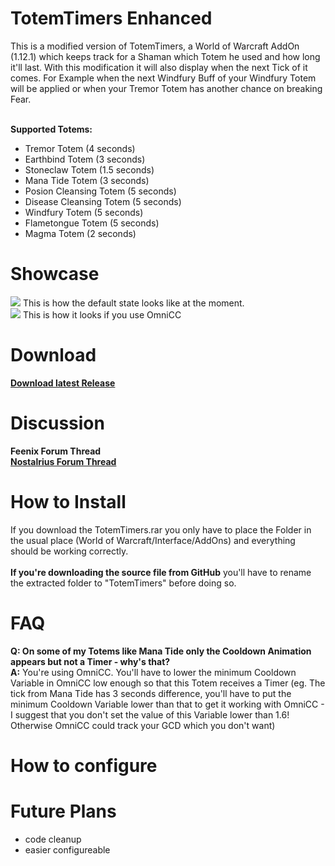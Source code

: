 # TotemTimers Enhanced
This is a modified version of TotemTimers, a World of Warcraft AddOn (1.12.1) which keeps track for a Shaman which Totem he 
used and how long it'll last. With this modification it will also display when the next Tick of it comes. 
For Example when the next Windfury Buff of your Windfury Totem will be applied or when your Tremor Totem has another chance 
on breaking Fear.<br/><br/>

<b>Supported Totems:</b><br/>
- Tremor Totem (4 seconds)
- Earthbind Totem (3 seconds)
- Stoneclaw Totem (1.5 seconds)
- Mana Tide Totem (3 seconds)
- Posion Cleansing Totem (5 seconds)
- Disease Cleansing Totem (5 seconds)
- Windfury Totem (5 seconds)
- Flametongue Totem (5 seconds)
- Magma Totem (2 seconds)

# Showcase
<img src="http://oi61.tinypic.com/11gj8ea.jpg"/> This is how the default state looks like at the moment.<br/>
<img src="http://oi59.tinypic.com/dytc3q.jpg"/> This is how it looks if you use OmniCC<br/>

# Download
<a href="https://github.com/MOUZU/TotemTimers-Enhanced/releases/"><b>Download latest Release</b></a>

# Discussion
<b>Feenix Forum Thread</b><br/>
<a href="https://forum.nostalrius.org/viewtopic.php?f=63&t=24422"><b>Nostalrius Forum Thread</b></a>

# How to Install
If you download the TotemTimers.rar you only have to place the Folder in the usual place (World of Warcraft/Interface/AddOns)
and everything should be working correctly.<br/><br/>
<b>If you're downloading the source file from GitHub</b> you'll have to rename the extracted folder to "TotemTimers" before doing so.

# FAQ
<b>Q: On some of my Totems like Mana Tide only the Cooldown Animation appears but not a Timer - why's that?</b><br/>
<b>A:</b> You're using OmniCC. You'll have to lower the minimum Cooldown Variable in OmniCC low enough so that this Totem receives a Timer
(eg. The tick from Mana Tide has 3 seconds difference, you'll have to put the minimum Cooldown Variable lower than that to get it working with OmniCC - 
I suggest that you don't set the value of this Variable lower than 1.6! Otherwise OmniCC could track your GCD which you don't want)

# How to configure

# Future Plans
- code cleanup
- easier configureable
